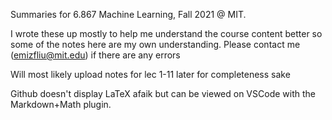 Summaries for 6.867 Machine Learning, Fall 2021 @ MIT.

I wrote these up mostly to help me understand the course content better so some of the notes here are my own understanding. Please contact me (emizfliu@mit.edu) if there are any errors

Will most likely upload notes for lec 1-11 later for completeness sake

Github doesn't display LaTeX afaik but can be viewed on VSCode with the Markdown+Math plugin.
